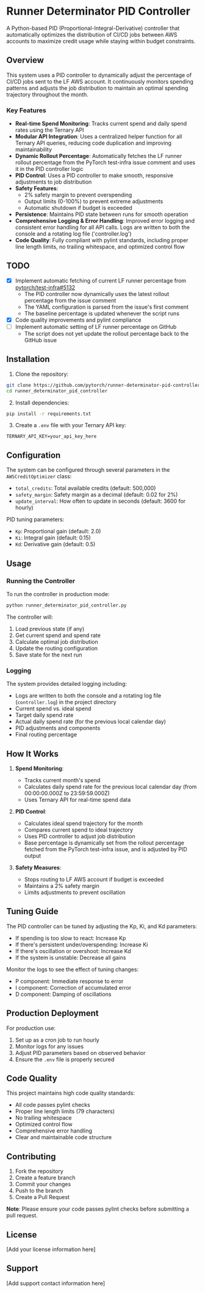 # Runner Determinator PID Controller

A Python-based PID (Proportional-Integral-Derivative) controller that automatically optimizes the distribution of CI/CD jobs between AWS accounts to maximize credit usage while staying within budget constraints.

## Overview

This system uses a PID controller to dynamically adjust the percentage of CI/CD jobs sent to the LF AWS account. It continuously monitors spending patterns and adjusts the job distribution to maintain an optimal spending trajectory throughout the month.

### Key Features

- **Real-time Spend Monitoring**: Tracks current spend and daily spend rates using the Ternary API
- **Modular API Integration**: Uses a centralized helper function for all Ternary API queries, reducing code duplication and improving maintainability
- **Dynamic Rollout Percentage**: Automatically fetches the LF runner rollout percentage from the PyTorch test-infra issue comment and uses it in the PID controller logic
- **PID Control**: Uses a PID controller to make smooth, responsive adjustments to job distribution
- **Safety Features**:
  - 2% safety margin to prevent overspending
  - Output limits (0-100%) to prevent extreme adjustments
  - Automatic shutdown if budget is exceeded
- **Persistence**: Maintains PID state between runs for smooth operation
- **Comprehensive Logging & Error Handling**: Improved error logging and consistent error handling for all API calls. Logs are written to both the console and a rotating log file ('controller.log')
- **Code Quality**: Fully compliant with pylint standards, including proper line length limits, no trailing whitespace, and optimized control flow


## TODO

- [x] Implement automatic fetching of current LF runner percentage from [pytorch/test-infra#5132](https://github.com/pytorch/test-infra/issues/5132)
  - The PID controller now dynamically uses the latest rollout percentage from the issue comment
  - The YAML configuration is parsed from the issue's first comment
  - The baseline percentage is updated whenever the script runs
- [x] Code quality improvements and pylint compliance
- [ ] Implement automatic setting of LF runner percentage on GitHub
  - The script does not yet update the rollout percentage back to the GitHub issue

## Installation

1. Clone the repository:
```bash
git clone https://github.com/pytorch/runner-determinator-pid-controller.git
cd runner_determinator_pid_controller
```

2. Install dependencies:
```bash
pip install -r requirements.txt
```

3. Create a `.env` file with your Ternary API key:
```
TERNARY_API_KEY=your_api_key_here
```

## Configuration

The system can be configured through several parameters in the `AWSCreditOptimizer` class:

- `total_credits`: Total available credits (default: 500,000)
- `safety_margin`: Safety margin as a decimal (default: 0.02 for 2%)
- `update_interval`: How often to update in seconds (default: 3600 for hourly)

PID tuning parameters:
- `Kp`: Proportional gain (default: 2.0)
- `Ki`: Integral gain (default: 0.15)
- `Kd`: Derivative gain (default: 0.5)

## Usage

### Running the Controller

To run the controller in production mode:
```bash
python runner_determinator_pid_controller.py
```

The controller will:
1. Load previous state (if any)
2. Get current spend and spend rate
3. Calculate optimal job distribution
4. Update the routing configuration
5. Save state for the next run

### Logging

The system provides detailed logging including:
- Logs are written to both the console and a rotating log file (`controller.log`) in the project directory
- Current spend vs. ideal spend
- Target daily spend rate
- Actual daily spend rate (for the previous local calendar day)
- PID adjustments and components
- Final routing percentage

## How It Works

1. **Spend Monitoring**:
   - Tracks current month's spend
   - Calculates daily spend rate for the previous local calendar day (from 00:00:00.000Z to 23:59:59.000Z)
   - Uses Ternary API for real-time spend data

2. **PID Control**:
   - Calculates ideal spend trajectory for the month
   - Compares current spend to ideal trajectory
   - Uses PID controller to adjust job distribution
   - Base percentage is dynamically set from the rollout percentage fetched from the PyTorch test-infra issue, and is adjusted by PID output

3. **Safety Measures**:
   - Stops routing to LF AWS account if budget is exceeded
   - Maintains a 2% safety margin
   - Limits adjustments to prevent oscillation

## Tuning Guide

The PID controller can be tuned by adjusting the Kp, Ki, and Kd parameters:

- If spending is too slow to react: Increase Kp
- If there's persistent under/overspending: Increase Ki
- If there's oscillation or overshoot: Increase Kd
- If the system is unstable: Decrease all gains

Monitor the logs to see the effect of tuning changes:
- P component: Immediate response to error
- I component: Correction of accumulated error
- D component: Damping of oscillations

## Production Deployment

For production use:
1. Set up as a cron job to run hourly
2. Monitor logs for any issues
3. Adjust PID parameters based on observed behavior
4. Ensure the `.env` file is properly secured

## Code Quality

This project maintains high code quality standards:
- All code passes pylint checks
- Proper line length limits (79 characters)
- No trailing whitespace
- Optimized control flow
- Comprehensive error handling
- Clear and maintainable code structure

## Contributing

1. Fork the repository
2. Create a feature branch
3. Commit your changes
4. Push to the branch
5. Create a Pull Request

**Note**: Please ensure your code passes pylint checks before submitting a pull request.

## License

[Add your license information here]

## Support

[Add support contact information here] 